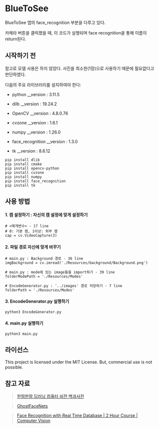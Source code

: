 # BlueToSee
BlueToSee 앱의 face_recognition 부분을 다루고 있다. 

카메라 버튼을 클릭했을 때, 이 코드가 실행되며 face recognition을 통해 이름이 return된다.

## 시작하기 전
참고로 모델 사용은 하지 않았다. 사진을 최소한(1장)으로 사용하기 때문에 필요없다고 판단하였다.


다음의 주요 라이브러리를 설치하여야 한다:

- python           __version : 3.11.5

- dilb             __version : 19.24.2
- OpenCV           __version : 4.8.0.76
- cvzone           __version : 1.6.1
- numpy            __version : 1.26.0
- face_recognition __version : 1.3.0
- tk               __version : 8.6.12 

```
pip install dlib
pip install cmake
pip install opencv-python
pip install cvzone
pip install numpy
pip install face_recognition
pip install tk
```

## 사용 방법
#### 1. 캠 설정하기 : 자신의 캠 설정에 맞게 설정하기
```
# <매개변수> - 17 line
# 0: 기본 캠, 1이상: 외부 캠
cap = cv.VideoCapture(3)
```

#### 2. 파일 경로 자신에 맞게 바꾸기
```
# main.py : Background 경로 - 36 line
imgBackground = cv.imread('./Resources/background/Background.png')

# main.py : mode에 있는 image들을 import하기 - 39 line
folderModePath = './Resources/Modes'

# EncodeGenerator.py : '../images' 경로 저장하기 - 7 line
folderPath = './Resources/Modes'
```

#### 3. EncodeGenerator.py 실행하기
```
python3 EncodeGenerator.py
```

#### 4. main.py 실행하기
```
python3 main.py
```

## 라이선스
This project is licensed under the MIT License.
But, commercial use is not possible.

## 참고 자료
> [한땀한땀 딥러닝 컴퓨터 비전 백과사전](https://wikidocs.net/151311)

> [GhostFaceNets](https://github.com/HamadYA/GhostFaceNets)

> [Face Recognition with Real Time Database | 2 Hour Course | Computer Vision](https://www.youtube.com/watch?v=iBomaK2ARyI&ab_channel=Murtaza%27sWorkshop-RoboticsandAI)
